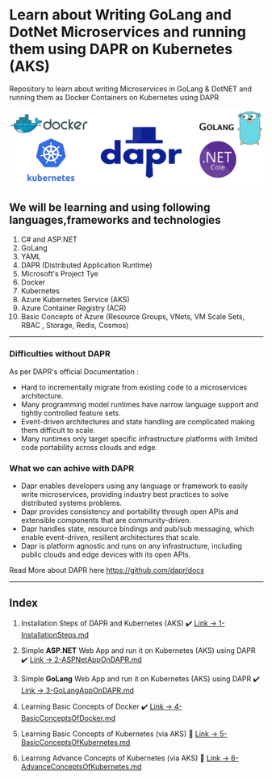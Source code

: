 # Learn about Writing GoLang and DotNet Microservices and running them using DAPR on Kubernetes (AKS)
Repository to learn about writing Microservices in GoLang & DotNET and running them as Docker Containers on Kubernetes using DAPR

<img src="images/Technologies.png" />

## We will be learning and using following languages,frameworks and technologies

1) C# and ASP.NET
2) GoLang
3) YAML
4) DAPR (Distributed Application Runtime)
5) Microsoft's Project Tye
6) Docker
7) Kubernetes
8) Azure Kubernetes Service (AKS)
9) Azure Container Registry (ACR)
10) Basic Concepts of Azure (Resource Groups, VNets, VM Scale Sets, RBAC , Storage, Redis, Cosmos)

<hr/>

### Difficulties **without** DAPR

As per DAPR's official Documentation :

* Hard to incrementally migrate from existing code to a microservices architecture.
* Many programming model runtimes have narrow language support and tightly controlled feature sets.
* Event-driven architectures and state handling are complicated making them difficult to scale.
* Many runtimes only target specific infrastructure platforms with limited code portability across clouds and edge.

### What we can achive **with** DAPR

* Dapr enables developers using any language or framework to easily write microservices, providing industry best practices to solve distributed systems problems.
* Dapr provides consistency and portability through open APIs and extensible components that are community-driven.
* Dapr handles state, resource bindings and pub/sub messaging, which enable event-driven, resilient architectures that scale.
* Dapr is platform agnostic and runs on any infrastructure, including public clouds and edge devices with its open APIs.

Read More about DAPR here <https://github.com/dapr/docs>

<hr/>

## Index

1) Installation Steps of DAPR and Kubernetes (AKS) ✔️
[Link -> 1-InstallationSteps.md](https://github.com/AbhiOnGithub/GoLang-Microservices-DAPR-Kubernetes/blob/main/1-InstallationSteps.md)

2) Simple **ASP.NET** Web App and run it on Kubernetes (AKS) using DAPR ✔️
[Link -> 2-ASPNetAppOnDAPR.md](https://github.com/AbhiOnGithub/GoLang-Microservices-DAPR-Kubernetes/blob/main/2-ASPNetAppOnDAPR.md)

3) Simple **GoLang** Web App and run it on Kubernetes (AKS) using DAPR ✔️
[Link -> 3-GoLangAppOnDAPR.md](https://github.com/AbhiOnGithub/GoLang-Microservices-DAPR-Kubernetes/blob/main/3-GoLangAppOnDAPR.md)

4) Learning Basic Concepts of Docker ✔️
[Link -> 4-BasicConceptsOfDocker.md](https://github.com/AbhiOnGithub/GoLang-Microservices-DAPR-Kubernetes/blob/main/4-BasicConcetsOfDocker.md)

5) Learning Basic Concepts of Kubernetes (via AKS) 🚧
[Link -> 5-BasicConceptsOfKubernetes.md](https://github.com/AbhiOnGithub/GoLang-Microservices-DAPR-Kubernetes/blob/main/5-BasicConceptsOfKubernetes.md)

6) Learning Advance Concepts of Kubernetes (via AKS) 🚧
[Link -> 6-AdvanceConceptsOfKubernetes.md](https://github.com/AbhiOnGithub/GoLang-Microservices-DAPR-Kubernetes/blob/main/6-AdvanceConceptsOfKubernetes.md)
